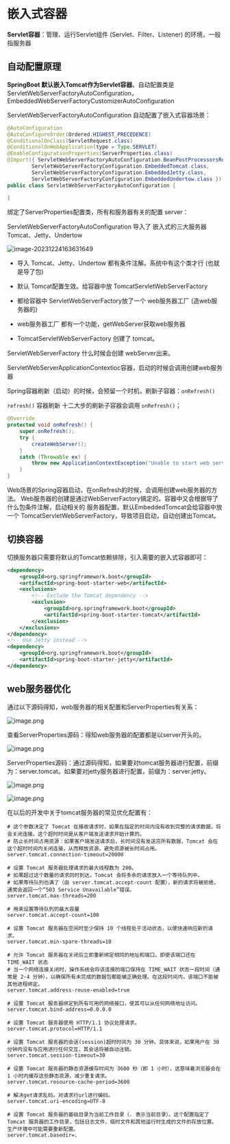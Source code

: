 # 嵌入式容器

**Servlet容器**：管理、运行Servlet组件 (Servlet、Filter、Listener) 的环境，一般指服务器

## 自动配置原理

**SpringBoot 默认嵌入Tomcat作为Servlet容器**。自动配置类是ServletWebServerFactoryAutoConfiguration，EmbeddedWebServerFactoryCustomizerAutoConfiguration

ServletWebServerFactoryAutoConfiguration 自动配置了嵌入式容器场景：

```java
@AutoConfiguration
@AutoConfigureOrder(Ordered.HIGHEST_PRECEDENCE)
@ConditionalOnClass(ServletRequest.class)
@ConditionalOnWebApplication(type = Type.SERVLET)
@EnableConfigurationProperties(ServerProperties.class)
@Import({ ServletWebServerFactoryAutoConfiguration.BeanPostProcessorsRegistrar.class,
		ServletWebServerFactoryConfiguration.EmbeddedTomcat.class,
		ServletWebServerFactoryConfiguration.EmbeddedJetty.class,
		ServletWebServerFactoryConfiguration.EmbeddedUndertow.class })
public class ServletWebServerFactoryAutoConfiguration {
    
}
```

绑定了ServerProperties配置类，所有和服务器有关的配置 server：

ServletWebServerFactoryAutoConfiguration 导入了 嵌入式的三大服务器 Tomcat、Jetty、Undertow

![image-20231224163631649](https://fastly.jsdelivr.net/gh/LetengZzz/img@main/tc2/img202312241636902.png)

- 导入 Tomcat、Jetty、Undertow 都有条件注解。系统中有这个类才行 (也就是导了包)

- 默认  Tomcat配置生效。给容器中放 TomcatServletWebServerFactory

- 都给容器中 ServletWebServerFactory放了一个 web服务器工厂 (造web服务器的)

- web服务器工厂 都有一个功能，getWebServer获取web服务器

- TomcatServletWebServerFactory 创建了 tomcat。

ServletWebServerFactory 什么时候会创建 webServer出来。

ServletWebServerApplicationContextioc容器，启动的时候会调用创建web服务器

Spring容器刷新（启动）的时候，会预留一个时机，刷新子容器：`onRefresh()`

`refresh()` 容器刷新 十二大步的刷新子容器会调用 `onRefresh()`；

```java
@Override
protected void onRefresh() {
	super.onRefresh();
	try {
		createWebServer();
	}
	catch (Throwable ex) {
		throw new ApplicationContextException("Unable to start web server", ex);
	}
}
```

Web场景的Spring容器启动，在onRefresh的时候，会调用创建web服务器的方法。
Web服务器的创建是通过WebServerFactory搞定的。容器中又会根据导了什么包条件注解，启动相关的 服务器配置，默认EmbeddedTomcat会给容器中放一个 TomcatServletWebServerFactory，导致项目启动，自动创建出Tomcat。

## 切换容器

切换服务器只需要将默认的Tomcat依赖排除，引入需要的嵌入式容器即可：

```xml
<dependency>
    <groupId>org.springframework.boot</groupId>
    <artifactId>spring-boot-starter-web</artifactId>
    <exclusions>
        <!-- Exclude the Tomcat dependency -->
        <exclusion>
            <groupId>org.springframework.boot</groupId>
            <artifactId>spring-boot-starter-tomcat</artifactId>
        </exclusion>
    </exclusions>
</dependency>
<!-- Use Jetty instead -->
<dependency>
    <groupId>org.springframework.boot</groupId>
    <artifactId>spring-boot-starter-jetty</artifactId>
</dependency>
```

## web服务器优化

通过以下源码得知，web服务器的相关配置和ServerProperties有关系：

![image.png](https://fastly.jsdelivr.net/gh/LetengZzz/img@main/tc2/img202411202028531.webp)

查看ServerProperties源码：得知web服务器的配置都是以server开头的。

![image.png](https://fastly.jsdelivr.net/gh/LetengZzz/img@main/tc2/img202411202028483.webp)

ServerProperties源码：通过源码得知，如果要对tomcat服务器进行配置，前缀为：server.tomcat。如果要对jetty服务器进行配置，前缀为：server.jetty。

![image.png](https://fastly.jsdelivr.net/gh/LetengZzz/img@main/tc2/img202411202029759.webp)

![image.png](https://fastly.jsdelivr.net/gh/LetengZzz/img@main/tc2/img202411202029184.webp)

在以后的开发中关于tomcat服务器的常见优化配置有：

```properties
# 这个参数决定了 Tomcat 在接收请求时，如果在指定的时间内没有收到完整的请求数据，将会关闭连接。这个超时时间是从客户端发送请求开始计算的。
# 防止长时间占用资源：如果客户端发送请求后，长时间没有发送完所有数据，Tomcat 会在这个超时时间内关闭连接，从而释放资源，避免资源被长时间占用。
server.tomcat.connection-timeout=20000

# 设置 Tomcat 服务器处理请求的最大线程数为 200。
# 如果超过这个数量的请求同时到达，Tomcat 会将多余的请求放入一个等待队列中。
# 如果等待队列也满了（由 server.tomcat.accept-count 配置），新的请求将被拒绝，通常会返回一个“503 Service Unavailable”错误。
server.tomcat.max-threads=200

# 用来设置等待队列的最大容量
server.tomcat.accept-count=100

# 设置 Tomcat 服务器在空闲时至少保持 10 个线程处于活动状态，以便快速响应新的请求。
server.tomcat.min-spare-threads=10

# 允许 Tomcat 服务器在关闭后立即重新绑定相同的地址和端口，即使该端口还在 TIME_WAIT 状态
# 当一个网络连接关闭时，操作系统会将该连接的端口保持在 TIME_WAIT 状态一段时间（通常是 2-4 分钟），以确保所有未完成的数据包都能被正确处理。在这段时间内，该端口不能被其他进程绑定。
server.tomcat.address-reuse-enabled=true

# 设置 Tomcat 服务器绑定到所有可用的网络接口，使其可以从任何网络地址访问。
server.tomcat.bind-address=0.0.0.0

# 设置 Tomcat 服务器使用 HTTP/1.1 协议处理请求。
server.tomcat.protocol=HTTP/1.1

# 设置 Tomcat 服务器的会话(session)超时时间为 30 分钟。具体来说，如果用户在 30 分钟内没有与应用进行任何交互，其会话将被自动注销。
server.tomcat.session-timeout=30

# 设置 Tomcat 服务器的静态资源缓存时间为 3600 秒（即 1 小时），这意味着浏览器会在 1 小时内缓存这些静态资源，减少重复请求。
server.tomcat.resource-cache-period=3600

# 解决get请求乱码。对请求行url进行编码。
server.tomcat.uri-encoding=UTF-8

# 设置 Tomcat 服务器的基础目录为当前工作目录（. 表示当前目录）。这个配置指定了 Tomcat 服务器的工作目录，包括日志文件、临时文件和其他运行时生成的文件的存放位置。 生产环境中可能需要重新配置。
server.tomcat.basedir=.
```


